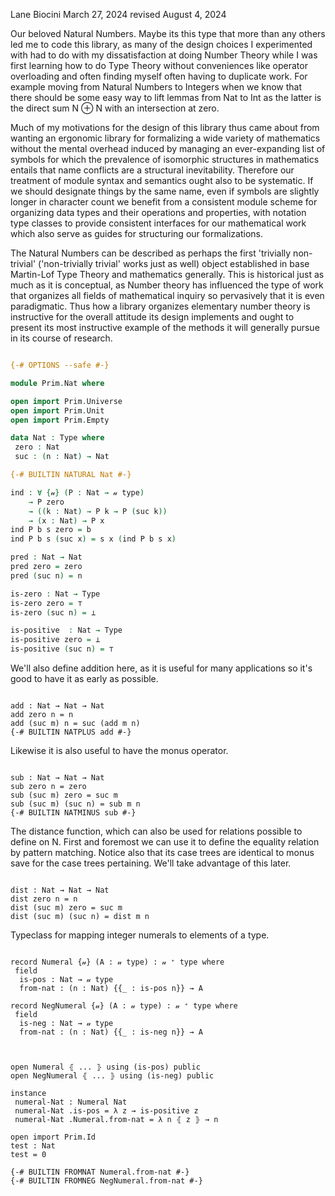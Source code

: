 Lane Biocini
March 27, 2024
revised August 4, 2024

Our beloved Natural Numbers. Maybe its this type that more than any others led
me to code this library, as many of the design choices I experimented with had
to do with my dissatisfaction at doing Number Theory while I was first learning
how to do Type Theory without conveniences like operator overloading and often
finding myself often having to duplicate work. For example moving from Natural
Numbers to Integers when we know that there should be some easy way to lift
lemmas from Nat to Int as the latter is the direct sum N ⊕ N with an
intersection at zero.

Much of my motivations for the design of this library thus came about from
wanting an ergonomic library for formalizing a wide variety of mathematics
without the mental overhead induced by managing an ever-expanding list of
symbols for which the prevalence of isomorphic structures in mathematics entails
that name conflicts are a structural inevitability. Therefore our treatment of
module syntax and semantics ought also to be systematic. If we should designate
things by the same name, even if symbols are slightly longer in character count
we benefit from a consistent module scheme for organizing data types and their
operations and properties, with notation type classes to provide consistent
interfaces for our mathematical work which also serve as guides for structuring
our formalizations.

The Natural Numbers can be described as perhaps the first 'trivially
non-trivial' ('non-trivially trivial' works just as well) object established in
base Martin-Lof Type Theory and mathematics generally. This is historical just
as much as it is conceptual, as Number theory has influenced the type of work
that organizes all fields of mathematical inquiry so pervasively that it is even
paradigmatic. Thus how a library organizes elementary number theory is
instructive for the overall attitude its design implements and ought to present
its most instructive example of the methods it will generally pursue in its
course of research.

```agda

{-# OPTIONS --safe #-}

module Prim.Nat where

open import Prim.Universe
open import Prim.Unit
open import Prim.Empty

data Nat : Type where
 zero : Nat
 suc : (n : Nat) → Nat

{-# BUILTIN NATURAL Nat #-}

ind : ∀ {𝓊} (P : Nat → 𝓊 type)
    → P zero
    → ((k : Nat) → P k → P (suc k))
    → (x : Nat) → P x
ind P b s zero = b
ind P b s (suc x) = s x (ind P b s x)

pred : Nat → Nat
pred zero = zero
pred (suc n) = n

is-zero : Nat → Type
is-zero zero = ⊤
is-zero (suc n) = ⊥

is-positive  : Nat → Type
is-positive zero = ⊥
is-positive (suc n) = ⊤

```

We'll also define addition here, as it is useful for many applications so it's
good to have it as early as possible.

```

add : Nat → Nat → Nat
add zero n = n
add (suc m) n = suc (add m n)
{-# BUILTIN NATPLUS add #-}

```

Likewise it is also useful to have the monus operator.

```

sub : Nat → Nat → Nat
sub zero n = zero
sub (suc m) zero = suc m
sub (suc m) (suc n) = sub m n
{-# BUILTIN NATMINUS sub #-}

```

The distance function, which can also be used for relations possible to define
on N. First and foremost we can use it to define the equality relation by
pattern matching. Notice also that its case trees are identical to monus save for
the case trees pertaining. We'll take advantage of this later.

```

dist : Nat → Nat → Nat
dist zero n = n
dist (suc m) zero = suc m
dist (suc m) (suc n) = dist m n

```

Typeclass for mapping integer numerals to elements of a type.

```

record Numeral {𝓊} (A : 𝓊 type) : 𝓊 ⁺ type where
 field
  is-pos : Nat → 𝓊 type
  from-nat : (n : Nat) {{_ : is-pos n}} → A

record NegNumeral {𝓊} (A : 𝓊 type) : 𝓊 ⁺ type where
 field
  is-neg : Nat → 𝓊 type
  from-nat : (n : Nat) {{_ : is-neg n}} → A



open Numeral ⦃ ... ⦄ using (is-pos) public
open NegNumeral ⦃ ... ⦄ using (is-neg) public

instance
 numeral-Nat : Numeral Nat
 numeral-Nat .is-pos = λ z → is-positive z
 numeral-Nat .Numeral.from-nat = λ n ⦃ z ⦄ → n

open import Prim.Id
test : Nat
test = 0

{-# BUILTIN FROMNAT Numeral.from-nat #-}
{-# BUILTIN FROMNEG NegNumeral.from-nat #-}
